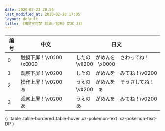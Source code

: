 ```yaml
---
date: 2020-02-23 20:56
last_modified_at: 2020-02-28 17:05
layout: default
title: 《精灵宝可梦 珍珠／钻石》文本 334
---
```

| 编号 | 中文 | 日文 |
| ---- | ---- | ---- |
| 0 | 触摸下屏！\v0200　\x0000 | したの　がめんを　さわってね！\v0200　\x0000 |
| 1 | 观察下屏！\v0200　　 | したの　がめんを　みてね！\v0200　　 |
| 2 | 操作上屏！\v0200　ぁ | うえの　がめんを　そうさしてね！\v0200　ぁ |
| 3 | 观察上屏！\v0200　あ | うえの　がめんを　みてね！\v0200　あ |
{: .table .table-bordered .table-hover .xz-pokemon-text .xz-pokemon-text-DP }
